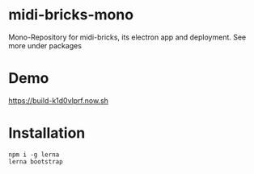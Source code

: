 # midi-bricks-mono

Mono-Repository for midi-bricks, its electron app and deployment. See more under packages

# Demo
https://build-k1d0vlprf.now.sh 

# Installation
```
npm i -g lerna
lerna bootstrap
``` 

